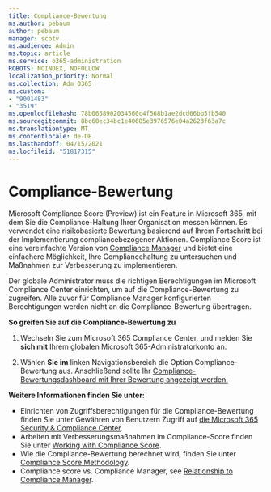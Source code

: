 ```yaml
---
title: Compliance-Bewertung
ms.author: pebaum
author: pebaum
manager: scotv
ms.audience: Admin
ms.topic: article
ms.service: o365-administration
ROBOTS: NOINDEX, NOFOLLOW
localization_priority: Normal
ms.collection: Adm_O365
ms.custom:
- "9001483"
- "3519"
ms.openlocfilehash: 78b0658902034560c4f568b1ae2dcd66bb5fb540
ms.sourcegitcommit: 8bc60ec34bc1e40685e3976576e04a2623f63a7c
ms.translationtype: MT
ms.contentlocale: de-DE
ms.lasthandoff: 04/15/2021
ms.locfileid: "51817315"
---
```

# <a name="compliance-score"></a>Compliance-Bewertung

Microsoft Compliance Score (Preview) ist ein Feature in Microsoft 365, mit dem Sie die Compliance-Haltung Ihrer Organisation messen können. Es verwendet eine risikobasierte Bewertung basierend auf Ihrem Fortschritt bei der Implementierung compliancebezogener Aktionen.   Compliance Score ist eine vereinfachte Version von [Compliance Manager](https://docs.microsoft.com/microsoft-365/compliance/compliance-manager-overview) und bietet eine einfachere Möglichkeit, Ihre Compliancehaltung zu untersuchen und Maßnahmen zur Verbesserung zu implementieren. 

Der globale Administrator muss die [](https://docs.microsoft.com/microsoft-365/security/office-365-security/permissions-in-the-security-and-compliance-center) richtigen Berechtigungen im Microsoft Compliance Center einrichten, um auf die Compliance-Bewertung zu zugreifen.  Alle zuvor für Compliance Manager konfigurierten Berechtigungen werden nicht an die Compliance-Bewertung übertragen.

**So greifen Sie auf die Compliance-Bewertung zu**

1. Wechseln Sie zum Microsoft 365 Compliance Center, und melden Sie **sich mit** Ihrem globalen Microsoft 365-Administratorkonto an.

2. Wählen **Sie im** linken Navigationsbereich die Option Compliance-Bewertung aus. Anschließend sollte Ihr [Compliance-Bewertungsdashboard mit Ihrer Bewertung angezeigt werden.](https://docs.microsoft.com/microsoft-365/compliance/compliance-score-setup#understand-the-compliance-score-dashboard)
 

**Weitere Informationen finden Sie unter:**

- Einrichten von Zugriffsberechtigungen für die Compliance-Bewertung finden Sie unter Gewähren von Benutzern Zugriff auf [die Microsoft 365 Security & Compliance Center](https://docs.microsoft.com/microsoft-365/security/office-365-security/grant-access-to-the-security-and-compliance-center).
- Arbeiten mit Verbesserungsmaßnahmen im Compliance-Score finden Sie unter  [Working with Compliance Score](https://docs.microsoft.com/microsoft-365/compliance/working-with-compliance-score).
- Wie die Compliance-Bewertung berechnet wird, finden Sie unter [Compliance Score Methodology](https://docs.microsoft.com/microsoft-365/compliance/compliance-score-methodology).
- Compliance score vs. Compliance Manager, see [Relationship to Compliance Manager](https://docs.microsoft.com/microsoft-365/compliance/compliance-score#relationship-to-compliance-manager).

